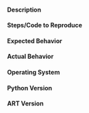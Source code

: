 #### Description

#### Steps/Code to Reproduce

#### Expected Behavior

#### Actual Behavior

#### Operating System

#### Python Version

#### ART Version
